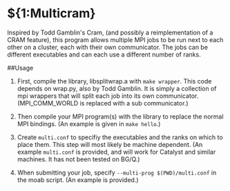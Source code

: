 # ${1:Multicram}

Inspired by Todd Gamblin's Cram, (and possibly a reimplementation of a CRAM feature), this program allows multiple MPI jobs to be run next to each other on a cluster, each with their own communicator. The jobs can be different executables and can each use a different number of ranks. 

##Usage 

1. First, compile the library, libsplitwrap.a with `make wrapper`. This code depends on wrap.py, also by Todd Gamblin. It is simply a collection of mpi wrappers that will split each job into its own communicator. (MPI_COMM_WORLD is replaced with a sub communicator.)

2. Then compile your MPI program(s) with the library to replace the normal MPI bindings. (An example is given in `make hello`.)

3. Create `multi.conf` to specifiy the executables and the ranks on which to place them. This step will most likely be machine dependent. (An example `multi.conf` is provided, and will work for Catalyst and similar machines. It has not been tested on BG/Q.)

4. When submitting your job, specify `--multi-prog $(PWD)/multi.conf` in the moab script. (An example is provided.)

